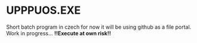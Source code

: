 # UPPPUOS.EXE
Short batch program in czech for now it will be using github as a file portal.
Work in progress...
**!!Execute at own risk!!**
